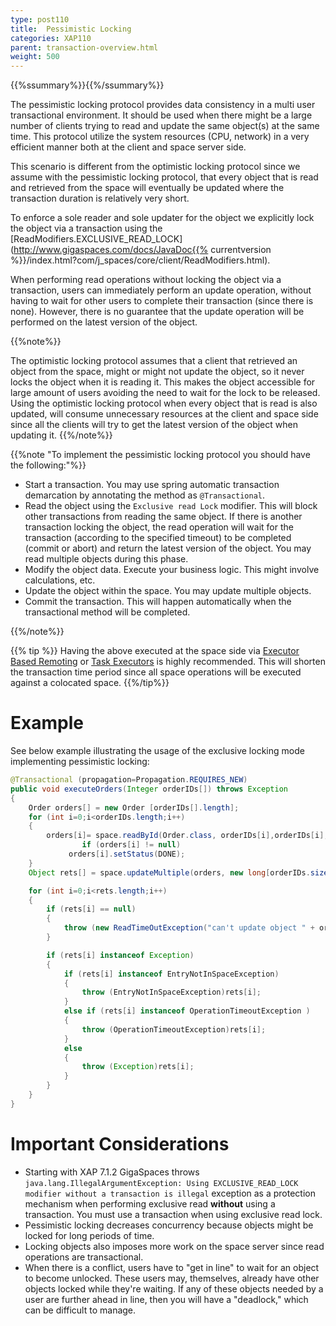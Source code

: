 ```yaml
---
type: post110
title:  Pessimistic Locking
categories: XAP110
parent: transaction-overview.html
weight: 500
---
```


{{%ssummary%}}{{%/ssummary%}}

The pessimistic locking protocol provides data consistency in a multi user transactional environment. It should be used when there might be a large number of clients trying to read and update the same object(s) at the same time. This protocol utilize the system resources (CPU, network) in a very efficient manner both at the client and space server side.

This scenario is different from the optimistic locking protocol since we assume with the pessimistic locking protocol, that every object that is read and retrieved from the space will eventually be updated where the transaction duration is relatively very short.

To enforce a sole reader and sole updater for the object we explicitly lock the object via a transaction using the [ReadModifiers.EXCLUSIVE_READ_LOCK](http://www.gigaspaces.com/docs/JavaDoc{{% currentversion %}}/index.html?com/j_spaces/core/client/ReadModifiers.html).

When performing read operations without locking the object via a transaction, users can immediately perform an update operation, without having to wait for other users to complete their transaction (since there is none). However, there is no guarantee that the update operation will be performed on the latest version of the object.

{{%note%}}

The optimistic locking protocol assumes that a client that retrieved an object from the space, might or might not update the object, so it never locks the object when it is reading it. This makes the object accessible for large amount of users avoiding the need to wait for the lock to be released. Using the optimistic locking protocol when every object that is read is also updated, will consume unnecessary resources at the client and space side since all the clients will try to get the latest version of the object when updating it.
{{%/note%}}

{{%note "To implement the pessimistic locking protocol you should have the following:"%}}

- Start a transaction. You may use spring automatic transaction demarcation by annotating the method as `@Transactional`.
- Read the object using the `Exclusive read Lock` modifier.  This will block other transactions from reading the same object. If there is another transaction locking the object, the read operation will wait for the transaction (according to the specified timeout) to be completed (commit or abort) and return the latest version of the object. You may read multiple objects during this phase.
- Modify the object data. Execute your business logic. This might involve calculations, etc.
- Update the object within the space. You may update multiple objects.
- Commit the transaction. This will happen automatically when the transactional method will be completed.

{{%/note%}}

{{% tip %}} Having the above executed at the space side via [Executor Based Remoting](./executor-based-remoting.html) or [Task Executors](./task-execution-over-the-space.html) is highly recommended. This will shorten the transaction time period since all space operations will be executed against a colocated space. {{%/tip%}}

# Example

See below example illustrating the usage of the exclusive locking mode implementing pessimistic locking:


```java
@Transactional (propagation=Propagation.REQUIRES_NEW)
public void executeOrders(Integer orderIDs[]) throws Exception
{
	Order orders[] = new Order [orderIDs[].length];
	for (int i=0;i<orderIDs.length;i++)
	{
		orders[i]= space.readById(Order.class, orderIDs[i],orderIDs[i],5000,ReadModifiers.EXCLUSIVE_READ_LOCK);
                if (orders[i] != null)
		     orders[i].setStatus(DONE);
	}
	Object rets[] = space.updateMultiple(orders, new long[orderIDs.size()], UpdateModifiers.UPDATE_ONLY);

	for (int i=0;i<rets.length;i++)
	{
		if (rets[i] == null)
		{
			throw (new ReadTimeOutException("can't update object " + orders[i]));
		}

		if (rets[i] instanceof Exception)
		{
			if (rets[i] instanceof EntryNotInSpaceException)
			{
				throw (EntryNotInSpaceException)rets[i];
			}
			else if (rets[i] instanceof OperationTimeoutException )
			{
				throw (OperationTimeoutException)rets[i];
			}
			else
			{
				throw (Exception)rets[i];
			}
		}
	}
}
```

# Important Considerations

- Starting with XAP 7.1.2 GigaSpaces throws `java.lang.IllegalArgumentException: Using EXCLUSIVE_READ_LOCK modifier without a transaction is illegal` exception as a protection mechanism when performing exclusive read **without** using a transaction. You must use a transaction when using exclusive read lock.
- Pessimistic locking decreases concurrency because objects might be locked for long periods of time.
- Locking objects also imposes more work on the space server since read operations are transactional.
- When there is a conflict, users have to "get in line" to wait for an object to become unlocked. These users may, themselves, already have other objects locked while they're waiting. If any of these objects needed by a user are further ahead in line, then you will have a "deadlock," which can be difficult to manage.
